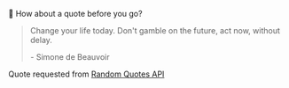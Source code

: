 📣 How about a quote before you go?

> Change your life today. Don't gamble on the future, act now, without delay.
>
> <p>- Simone de Beauvoir</p>

Quote requested from [Random Quotes API](https://github.com/lukePeavey/quotable)
